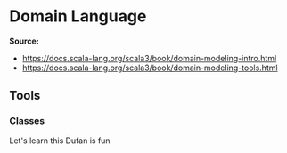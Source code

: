# Domain Language

**Source:**

- https://docs.scala-lang.org/scala3/book/domain-modeling-intro.html
- https://docs.scala-lang.org/scala3/book/domain-modeling-tools.html

## Tools

### Classes

Let's learn this
Dufan is fun

